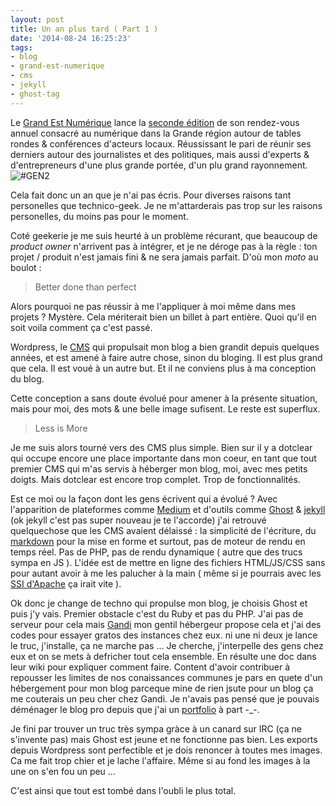 ```yaml
---
layout: post
title: Un an plus tard ( Part 1 )
date: '2014-08-24 16:25:23'
tags:
- blog
- grand-est-numerique
- cms
- jekyll
- ghost-tag
---
```


Le [Grand Est Numérique](http://grandestnumerique.org) lance la [seconde édition](http://grandestnumerique.org/gen2) de son rendez-vous annuel consacré au numérique dans la Grande région autour de tables rondes & conférences d'acteurs locaux. Réussissant le pari de réunir ses derniers autour des journalistes et des politiques, mais aussi d'experts & d'entrepreneurs d'une plus grande portée, d'un plu grand rayonnement.
![#GEN2](/content/images/2014/Aug/10355763_258656840993333_8282077741968580059_n.jpg)

Cela fait donc un an que je n'ai pas écris. Pour diverses raisons tant personelles que technico-geek. Je ne m'attarderais pas trop sur les raisons personelles, du moins pas pour le moment.

Coté geekerie je me suis heurté à un problème récurant, que beaucoup de _product owner_ n'arrivent pas à intégrer, et je ne déroge pas à la règle : ton projet / produit n'est jamais fini & ne sera jamais parfait. D'où mon _moto_ au boulot :

> Better done than perfect

Alors pourquoi ne pas réussir à me l'appliquer à moi même dans mes projets ? Mystère. Cela mériterait bien un billet à part entière. Quoi qu'il en soit voila comment ça c'est passé.

Wordpress, le [CMS](http://en.wikipedia.org/wiki/Content_management_system) qui propulsait mon blog a bien grandit depuis quelques années, et est amené à faire autre chose, sinon du bloging. Il est plus grand que cela. Il est voué à un autre but. Et il ne conviens plus à ma conception du blog.

Cette conception a sans doute évolué pour amener à la présente situation, mais pour moi, des mots & une belle image sufisent. Le reste est superflux.

> Less is More

Je me suis alors tourné vers des CMS plus simple. Bien sur il y a dotclear qui occupe encore une place importante dans mon coeur, en tant que tout premier CMS qui m'as servis à héberger mon blog, moi, avec mes petits doigts. Mais dotclear est encore trop complet. Trop de fonctionnalités.

Est ce moi ou la façon dont les gens écrivent qui a évolué ? Avec l'apparition de plateformes comme [Medium](http://medium.com/@clawfire) et d'outils comme [Ghost](http://ghost.io) & [jekyll](http://jekyllrb.com/) (ok jekyll c'est pas super nouveau je te l'accorde) j'ai retrouvé quelquechose que les CMS avaient délaissé : la simplicité de l'écriture, du [markdown](https://fr.wikipedia.org/wiki/Markdown) pour la mise en forme et surtout, pas de moteur de rendu en temps réel. Pas de PHP, pas de rendu dynamique ( autre que des trucs sympa en JS ). L'idée est de mettre en ligne des fichiers HTML/JS/CSS sans pour autant avoir à me les palucher à la main ( même si je pourrais avec les [SSI d'Apache](http://httpd.apache.org/docs/current/howto/ssi.html) ça irait vite ).

Ok donc je change de techno qui propulse mon blog, je choisis Ghost et puis j'y vais. Premier obstacle c'est du Ruby et pas du PHP. J'ai pas de serveur pour cela mais [Gandi](htpt://gandi.net) mon gentil hébergeur propose cela et j'ai des codes pour essayer gratos des instances chez eux. ni une ni deux je lance le truc, j'installe, ça ne marche pas ... Je cherche, j'interpelle des gens chez eux et on se mets à defricher tout cela ensemble. En résulte une doc dans leur wiki pour expliquer comment faire. Content d'avoir contribuer à repousser les limites de nos conaissances communes je pars en quete d'un hébergement pour mon blog parceque mine de rien jsute pour un blog ça me couterais un peu cher chez Gandi. Je n'avais pas pensé que je pouvais déménager le blog pro depuis que j'ai un [portfolio](http://thibault.dunked.com) à part -_-.

Je fini par trouver un truc très sympa gràce à un canard sur IRC (ça ne s'invente pas) mais Ghost est jeune et ne fonctionne pas bien. Les exports depuis Wordpress sont perfectible et je dois renoncer à toutes mes images. Ca me fait trop chier et je lache l'affaire. Même si au fond les images à la une on s'en fou un peu ...

C'est ainsi que tout est tombé dans l'oubli le plus total.